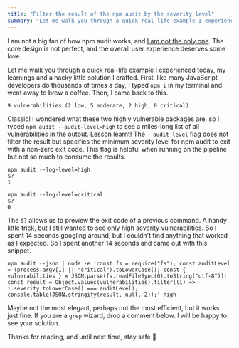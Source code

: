 ```yaml
---
title: "Filter the result of the npm audit by the severity level"
summary: "Let me walk you through a quick real-life example I experienced today, my learnings and a hacky little solution I crafted."
---
```


I am not a big fan of how npm audit works, and [I am not the only one](https://overreacted.io/npm-audit-broken-by-design/). The core design is not perfect, and the overall user experience deserves some love.

Let me walk you through a quick real-life example I experienced today, my learnings and a hacky little solution I crafted. First, like many JavaScript developers do thousands of times a day, I typed `npm i` in my terminal and went away to brew a coffee. Then, I came back to this.

```
9 vulnerabilities (2 low, 5 moderate, 2 high, 0 critical)
```

Classic! I wondered what these two highly vulnerable packages are, so I typed `npm audit --audit-level=high` to see a miles-long list of all vulnerabilities in the output. Lesson learnt! The `--audit-level` flag does not filter the result but specifies the minimum severity level for npm audit to exit with a non-zero exit code. This flag is helpful when running on the pipeline but not so much to consume the results.

```
npm audit --log-level=high
$?
1
```

```
npm audit --log-level=critical
$?
0
```

The `$?` allows us to preview the exit code of a previous command. A handy little trick, but I still wanted to see only high severity vulnerabilities. So I spent 14 seconds googling around, but I couldn't find anything that worked as I expected. So I spent another 14 seconds and came out with this snippet.

```
npm audit --json | node -e 'const fs = require("fs"); const auditLevel = (process.argv[1] || "critical").toLowerCase(); const { vulnerabilities } = JSON.parse(fs.readFileSync(0).toString("utf-8")); const result = Object.values(vulnerabilities).filter((i) => i.severity.toLowerCase() === auditLevel); console.table(JSON.stringify(result, null, 2));' high
```

Maybe not the most elegant, perhaps not the most efficient, but it works just fine. If you are a `grep` wizard, drop a comment below. I will be happy to see your solution.

Thanks for reading, and until next time, stay safe 👋
